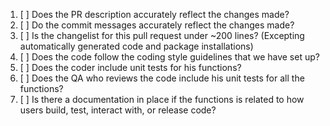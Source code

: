 1. [ ] Does the PR description accurately reflect the changes made?
2. [ ] Do the commit messages accurately reflect the changes made?
2. [ ] Is the changelist for this pull request under ~200 lines? (Excepting automatically generated code and package installations)
3. [ ] Does the code follow the coding style guidelines that we have set up? 
4. [ ] Does the coder include unit tests for his functions?
5. [ ] Does the QA who reviews the code include his unit tests for all the functions?
6. [ ] Is there a documentation in place if the functions is related to how users build, test, interact with, or release code?
